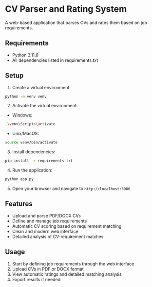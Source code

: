 # CV Parser and Rating System

A web-based application that parses CVs and rates them based on job requirements.

## Requirements
- Python 3.11.6
- All dependencies listed in requirements.txt

## Setup
1. Create a virtual environment:
```bash
python -m venv venv
```

2. Activate the virtual environment:
- Windows:
```bash
.\venv\Scripts\activate
```
- Unix/MacOS:
```bash
source venv/bin/activate
```

3. Install dependencies:
```bash
pip install -r requirements.txt
```

4. Run the application:
```bash
python app.py
```

5. Open your browser and navigate to `http://localhost:5000`

## Features
- Upload and parse PDF/DOCX CVs
- Define and manage job requirements
- Automatic CV scoring based on requirement matching
- Clean and modern web interface
- Detailed analysis of CV-requirement matches

## Usage
1. Start by defining job requirements through the web interface
2. Upload CVs in PDF or DOCX format
3. View automatic ratings and detailed matching analysis
4. Export results if needed 